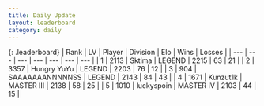 ```yaml
---
title: Daily Update
layout: leaderboard
category: daily
---
```


{: .leaderboard}
| Rank | LV | Player | Division | Elo | Wins | Losses |
| --- | --- | --- | --- | --- | --- | --- |
| <span data-change="4">1</span> | 2113 | <span title="ID: 353063">Sktima</span> | LEGEND | <span data-change="143">2215</span> | <span data-change="27">63</span> | <span data-change="8">21</span> |
| <span data-change="-1">2</span> | 3357 | <span title="ID: 164871">Hungry YuYu</span> | LEGEND | <span data-change="37">2203</span> | <span data-change="5">76</span> | <span data-change="0">12</span> |
| <span data-change="-1">3</span> | 904 | <span title="ID: 174294">SAAAAAAANNNNNSS</span> | LEGEND | <span data-change="-22">2143</span> | <span data-change="6">84</span> | <span data-change="5">43</span> |
| <span data-change="-1">4</span> | 1671 | <span title="ID: 392407">Kunzut1k</span> | MASTER III | <span data-change="54">2138</span> | <span data-change="21">58</span> | <span data-change="12">25</span> |
| <span data-change="1">5</span> | 1010 | <span title="ID: 512212">luckyspoin</span> | MASTER IV | <span data-change="48">2103</span> | <span data-change="9">44</span> | <span data-change="3">15</span> |